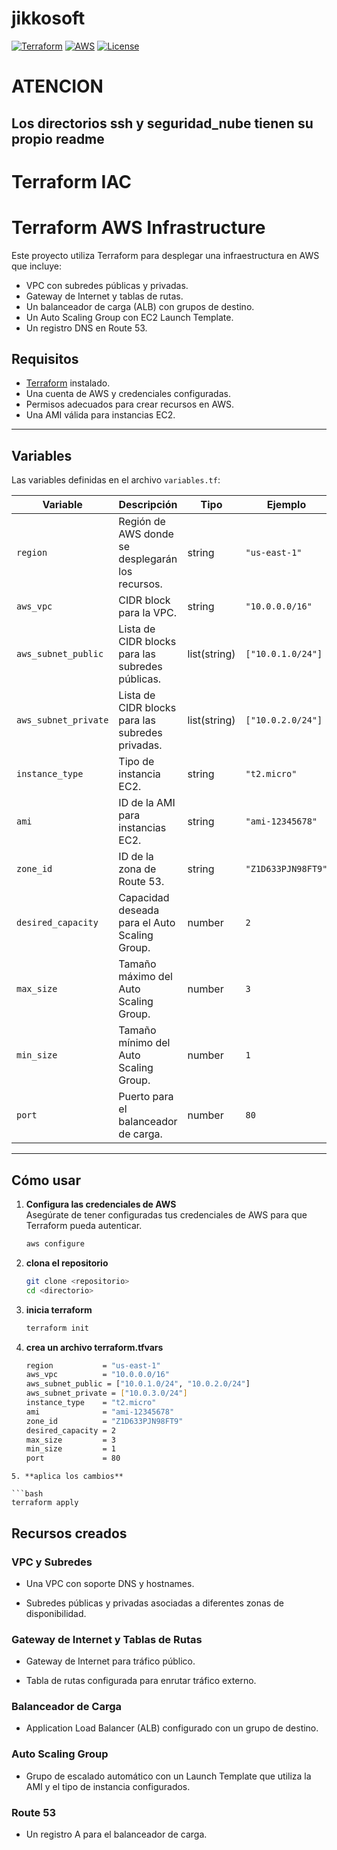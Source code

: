 # jikkosoft

[![Terraform](https://img.shields.io/badge/Terraform-1.5+-blue.svg)](https://www.terraform.io/)
[![AWS](https://img.shields.io/badge/AWS-EC2%2FS3%2FRDS-orange.svg)](https://aws.amazon.com)
[![License](https://img.shields.io/badge/License-MIT-green.svg)](LICENSE)



# ATENCION
## Los directorios ssh y seguridad_nube tienen su propio readme



# Terraform IAC

# Terraform AWS Infrastructure

Este proyecto utiliza Terraform para desplegar una infraestructura en AWS que incluye:

- VPC con subredes públicas y privadas.
- Gateway de Internet y tablas de rutas.
- Un balanceador de carga (ALB) con grupos de destino.
- Un Auto Scaling Group con EC2 Launch Template.
- Un registro DNS en Route 53.

## **Requisitos**

- [Terraform](https://www.terraform.io/) instalado.
- Una cuenta de AWS y credenciales configuradas.
- Permisos adecuados para crear recursos en AWS.
- Una AMI válida para instancias EC2.

---

## **Variables**

Las variables definidas en el archivo `variables.tf`:

| **Variable**         | **Descripción**                                     | **Tipo**      | **Ejemplo**          |
|-----------------------|-----------------------------------------------------|---------------|----------------------|
| `region`             | Región de AWS donde se desplegarán los recursos.    | string        | `"us-east-1"`        |
| `aws_vpc`            | CIDR block para la VPC.                             | string        | `"10.0.0.0/16"`      |
| `aws_subnet_public`  | Lista de CIDR blocks para las subredes públicas.     | list(string)  | `["10.0.1.0/24"]`    |
| `aws_subnet_private` | Lista de CIDR blocks para las subredes privadas.     | list(string)  | `["10.0.2.0/24"]`    |
| `instance_type`      | Tipo de instancia EC2.                              | string        | `"t2.micro"`         |
| `ami`                | ID de la AMI para instancias EC2.                   | string        | `"ami-12345678"`     |
| `zone_id`            | ID de la zona de Route 53.                          | string        | `"Z1D633PJN98FT9"`   |
| `desired_capacity`   | Capacidad deseada para el Auto Scaling Group.        | number        | `2`                  |
| `max_size`           | Tamaño máximo del Auto Scaling Group.               | number        | `3`                  |
| `min_size`           | Tamaño mínimo del Auto Scaling Group.               | number        | `1`                  |
| `port`               | Puerto para el balanceador de carga.                | number        | `80`                 |

---

## **Cómo usar**

1. **Configura las credenciales de AWS**  
   Asegúrate de tener configuradas tus credenciales de AWS para que Terraform pueda autenticar.

   ```bash
   aws configure
   ```
2. **clona el repositorio**
   ```bash
   git clone <repositorio>
   cd <directorio>
   ```
3. **inicia terraform**
   ```bash
   terraform init
   ```
4. **crea un archivo terraform.tfvars**
   ```bash
   region           = "us-east-1"
   aws_vpc          = "10.0.0.0/16"
   aws_subnet_public = ["10.0.1.0/24", "10.0.2.0/24"]
   aws_subnet_private = ["10.0.3.0/24"]
   instance_type    = "t2.micro"
   ami              = "ami-12345678"
   zone_id          = "Z1D633PJN98FT9"
   desired_capacity = 2
   max_size         = 3
   min_size         = 1
   port             = 80
  ```
5. **aplica los cambios**

```bash
terraform apply
```

**Recursos creados**
--------------------

### VPC y Subredes

*   Una VPC con soporte DNS y hostnames.
    
*   Subredes públicas y privadas asociadas a diferentes zonas de disponibilidad.
    

### Gateway de Internet y Tablas de Rutas

*   Gateway de Internet para tráfico público.
    
*   Tabla de rutas configurada para enrutar tráfico externo.
    

### Balanceador de Carga

*   Application Load Balancer (ALB) configurado con un grupo de destino.
    

### Auto Scaling Group

*   Grupo de escalado automático con un Launch Template que utiliza la AMI y el tipo de instancia configurados.
    

### Route 53

*   Un registro A para el balanceador de carga.






